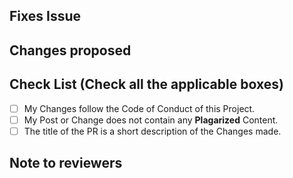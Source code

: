 
<!-- If your PR fixes an open issue, use `Closes #999` to link your PR with the issue. #999 stands for the issue number you are fixing -->

## Fixes Issue

<!-- Remove this section if not applicable -->

<!-- Example: Closes #31 -->

## Changes proposed

<!-- List all the proposed changes in your PR -->

<!-- Mark all the applicable boxes. To mark the box as done follow the following conventions -->
<!--
[x] - Correct; marked as done
[X] - Correct; marked as done

[ ] - Not correct; marked as **not** done
-->

## Check List (Check all the applicable boxes) <!-- Follow the above conventions to check the box -->

- [ ] My Changes follow the Code of Conduct of this Project. 
- [ ] My Post or Change does not contain any **Plagarized** Content. 
- [ ] The title of the PR is a short description of the Changes made. 

## Note to reviewers

<!-- Add notes to reviewers if applicable -->
